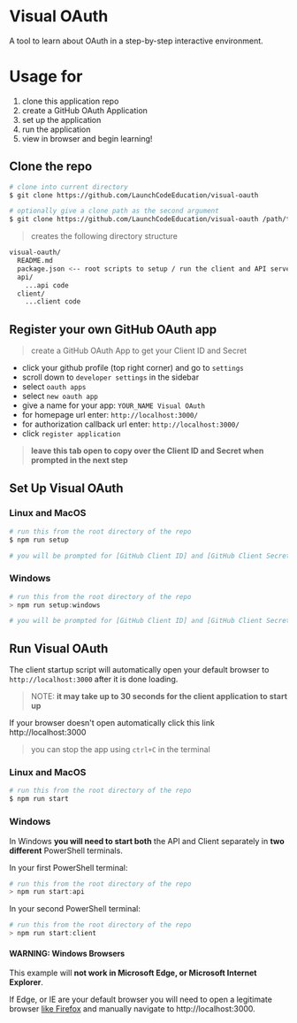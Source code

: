 # Visual OAuth

A tool to learn about OAuth in a step-by-step interactive environment.

# Usage for

1. clone this application repo
2. create a GitHub OAuth Application
3. set up the application
4. run the application
5. view in browser and begin learning!

## Clone the repo

```sh
# clone into current directory
$ git clone https://github.com/LaunchCodeEducation/visual-oauth

# optionally give a clone path as the second argument
$ git clone https://github.com/LaunchCodeEducation/visual-oauth /path/to/cloned/repo
```

> creates the following directory structure

```sh
visual-oauth/
  README.md
  package.json <-- root scripts to setup / run the client and API servers
  api/
    ...api code
  client/
    ...client code
```

## Register your own GitHub OAuth app

> create a GitHub OAuth App to get your Client ID and Secret

- click your github profile (top right corner) and go to `settings`
- scroll down to `developer settings` in the sidebar
- select `oauth apps`
- select `new oauth app`
- give a name for your app: `YOUR_NAME Visual OAuth`
- for homepage url enter: `http://localhost:3000/`
- for authorization callback url enter: `http://localhost:3000/`
- click `register application`

> **leave this tab open to copy over the Client ID and Secret when prompted in the next step**

## Set Up Visual OAuth

### Linux and MacOS

```sh
# run this from the root directory of the repo
$ npm run setup

# you will be prompted for [GitHub Client ID] and [GitHub Client Secret] from when you registered your GitHub oauth app
```

### Windows

```powershell
# run this from the root directory of the repo
> npm run setup:windows

# you will be prompted for [GitHub Client ID] and [GitHub Client Secret] from when you registered your GitHub oauth app
```

## Run Visual OAuth

The client startup script will automatically open your default browser to `http://localhost:3000` after it is done loading.

> NOTE: **it may take up to 30 seconds for the client application to start up**

If your browser doesn't open automatically click this link http://localhost:3000

> you can stop the app using `ctrl+C` in the terminal

### Linux and MacOS

```sh
# run this from the root directory of the repo
$ npm run start
```

### Windows

In Windows **you will need to start both** the API and Client separately in **two different** PowerShell terminals.

In your first PowerShell terminal:

```powershell
# run this from the root directory of the repo
> npm run start:api
```

In your second PowerShell terminal:

```powershell
# run this from the root directory of the repo
> npm run start:client
```

#### WARNING: Windows Browsers

This example will **not work in Microsoft Edge, or Microsoft Internet Explorer**.

If Edge, or IE are your default browser you will need to open a legitimate browser [like Firefox](https://firefox.com) and manually navigate to http://localhost:3000.

